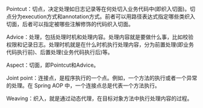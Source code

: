 Pointcut：切点，决定处理如日志记录等在何处切入业务代码中(即织入切面)。切点分为execution方式和annotation方式。前者可以用路径表达式指定哪些类织入切面，后者可以指定被哪些注解修饰的代码织入切面。

Advice：处理，包括处理时机和处理内容。处理内容就是要做什么事，比如校验权限和记录日志。处理时机就是在什么时机执行处理内容，分为前置处理(即业务代码执行前)、后置处理(业务代码执行后)等。

Aspect：切面，即Pointcut和Advice。

Joint point：连接点，是程序执行的一个点。例如，一个方法的执行或者一个异常的处理。在 Spring AOP 中，一个连接点总是代表一个方法执行。

Weaving：织入，就是通过动态代理，在目标对象方法中执行处理内容的过程。
